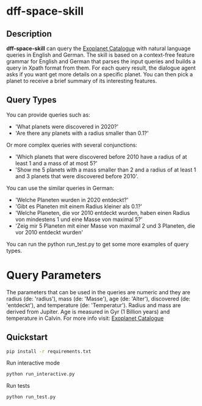 # dff-space-skill

## Description

**dff-space-skill** can query the [Exoplanet Catalogue](https://github.com/OpenExoplanetCatalogue/open_exoplanet_catalogue/) with natural language queries in English and German. The skill is based on a context-free feature grammar for English and German that parses the input queries and builds a query in Xpath format from them. 
For each query result, the dialogue agent asks if you want get more details on a specific planet. You can then pick a planet to receive a brief summary of its interesting features.

## Query Types

You can provide queries such as:

* 'What planets were discovered in 2020?'
* 'Are there any planets with a radius smaller than 0.1?'

Or more complex queries with several conjunctions: 
* 'Which planets that were discovered before 2010 have a radius of at least 1 and a mass of at most 5?'
* 'Show me 5 planets with a mass smaller than 2 and a radius of at least 1 and 3 planets that were discovered before 2010'.

You can use the similar queries in German:
* 'Welche Planeten wurden in 2020 entdeckt?'
* 'Gibt es Planeten mit einem Radius kleiner als 0.1?'
* 'Welche Planeten, die vor 2010 entdeckt wurden, haben einen Radius von mindestens 1 und eine Masse von maximal 5?'
* 'Zeig mir 5 Planeten mit einer Masse von maximal 2 und 3 Planeten, die vor 2010 entdeckt wurden'

You can run the python run_test.py to get some more examples of query types.

# Query Parameters

The parameters that can be used in the queries are numeric and they are radius (de: 'radius'), mass (de: 'Masse'), age (de: 'Alter'), discovered (de: 'entdeckt'), and temperature (de: 'Temperatur'). Radius and mass are derived from Jupiter. Age is measured in Gyr (1 Billion years) and temperature in Calvin. For more info visit:
[Exoplanet Catalogue](https://github.com/OpenExoplanetCatalogue/open_exoplanet_catalogue/)

## Quickstart

```bash
pip install -r requirements.txt
```
Run interactive mode
```bash
python run_interactive.py
```
Run tests
```bash
python run_test.py
```
